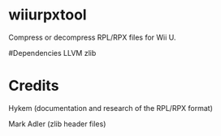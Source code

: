 # wiiurpxtool
Compress or decompress RPL/RPX files for Wii U.

#Dependencies
LLVM
zlib

# Credits
Hykem (documentation and research of the RPL/RPX format)

Mark Adler (zlib header files)
